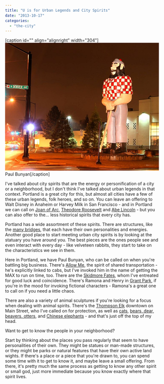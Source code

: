 ```yaml
---
title: "U is for Urban Legends and City Spirits"
date: "2013-10-17"
categories: 
  - "the-city"
---
```


\[caption id="" align="alignright" width="304"\][![](images/723px-Paul_Bunyan_Portland.jpg)](http://en.wikipedia.org/wiki/Paul_Bunyan_Statue) Paul Bunyan\[/caption\]

I've talked about city spirits that are the energy or personification of a city or a neighborhood, but I don't think I've talked about urban legends in that context. Portland is a great city for this, but almost all cities have a few of these urban legends, folk heroes, and so on. You can leave an offering to Walt Disney in Anaheim or Harvey Milk in San Francisco - and in Portland we can call on [Joan of Arc](http://racc.org/public-art/search/?recid=1348.251), [Theodore Roosevelt](http://racc.org/public-art/search/?recid=1192.183) and [Abe Lincoln](http://racc.org/public-art/search/?page=details&featured=yes&recid=1323.283) - but you can also offer to the... less historical spirits that every city has.

Portland has a wide assortment of these spirits. There are structures, like the [many bridges](http://jackadreams.info/2012/10/17/bridges-of-multnomah-county/), that each have their own personalities and energies. Another good place to start meeting urban city spirits is by looking at the statuary you have around you. The best pieces are the ones people see and even interact with every day - like velveteen rabbits, they start to take on the characteristics we see in them.

Here in Portland, we have Paul Bunyan, who can be called on when you're battling big business. There's [Allow Me](http://en.wikipedia.org/wiki/Allow_Me_(Portland,_Oregon)), the spirit of shared transportation - he's explicitly linked to cabs, but I've invoked him in the name of getting the MAX to run on time, too. There are the [Skidmore Fates](http://en.wikipedia.org/wiki/Skidmore_Fountain), whom I've entreated for good luck and coincidence. There's Ramona and Henry in [Grant Park](http://en.wikipedia.org/wiki/Grant_Park,_Portland,_Oregon), if you're in the mood for invoking fictional characters - Ramona's a great one to call on if you need a little chaos.

There are also a variety of animal sculptures if you're looking for a focus when dealing with animal spirits. There's the [Thompson Elk](http://www.oregonlive.com/O/index.ssf/2011/11/the_thompson_elk_after_111_yea.html) downtown on Main Street, who I've called on for protection, as well as [cats](http://en.wikipedia.org/wiki/Cat_in_Repose), [bears, dear, beavers, otters](http://racc.org/public-art/search/?recid=1139.244), and [Chinese elephants](http://racc.org/public-art/search/?recid=2019.239) - and that's just off the top of my head.

Want to get to know the people in your neighborhood?

Start by thinking about the places you pass regularly that seem to have personalities of their own. They might be statues or man-made structures, or they might be parks or natural features that have their own active land wights. If there's a place or a piece that you're drawn to, you can spend some time with it to get to know it, and maybe leave a small offering. From there, it's pretty much the same process as getting to know any other spirit or small god, just more immediate because you know exactly where that spirit lives.
